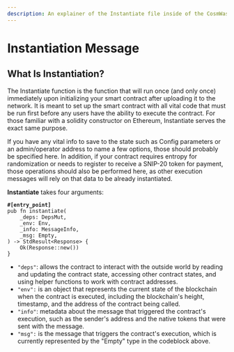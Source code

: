 ```yaml
---
description: An explainer of the Instantiate file inside of the CosmWasm code framework
---
```


# Instantiation Message

## What Is Instantiation?

The Instantiate function is the function that will run once (and only once) immediately upon initializing your smart contract after uploading it to the network. It is meant to set up the smart contract with all vital code that must be run first before any users have the ability to execute the contract. For those familiar with a solidity constructor on Ethereum, Instantiate serves the exact same purpose.

If you have any vital info to save to the state such as Config parameters or an admin/operator address to name a few options, those should probably be specified here. In addition, if your contract requires entropy for randomization or needs to register to receive a SNIP-20 token for payment, those operations should also be performed here, as other execution messages will rely on that data to be already instantiated.

**Instantiate** takes four arguments:&#x20;

<pre class="language-rust"><code class="lang-rust"><strong>#[entry_point]
</strong>pub fn instantiate(
    _deps: DepsMut,
    _env: Env,
    _info: MessageInfo,
    _msg: Empty,
) -> StdResult&#x3C;Response> {
    Ok(Response::new())
}
</code></pre>

* `"deps"`:  allows the contract to interact with the outside world by reading and updating the contract state, accessing other contract states, and using helper functions to work with contract addresses.
* `"env":`  is an object that represents the current state of the blockchain when the contract is executed, including the blockchain's height, timestamp, and the address of the contract being called.
* `"info"`: metadata about the message that triggered the contract's execution, such as the sender's address and the native tokens that were sent with the message.
* `"msg":` is the message that triggers the contract's execution, which is currently represented by the "Empty" type in the codeblock above.&#x20;

